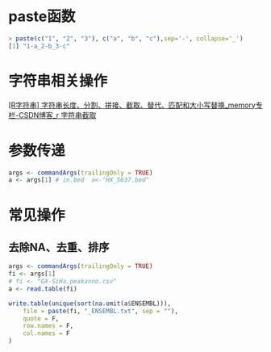 # paste函数

```R
> paste(c("1", "2", "3"), c("a", "b", "c"),sep='-', collapse='_')
[1] "1-a_2-b_3-c"
```

# 字符串相关操作

[[R字符串] 字符串长度、分割、拼接、截取、替代、匹配和大小写替换_memory专栏-CSDN博客_r 字符串截取](https://blog.csdn.net/sinat_25873421/article/details/79234578)


# 参数传递

```R
args <- commandArgs(trailingOnly = TRUE)
a <- args[1] # in.bed  a<-"HX_5637.bed"
```

# 常见操作
## 去除NA、去重、排序

```R
args <- commandArgs(trailingOnly = TRUE)
fi <- args[1]
# fi <- "GX-SiHa.peakanno.csv"
a <- read.table(fi)

write.table(unique(sort(na.omit(a$ENSEMBL))),
    file = paste(fi, "_ENSEMBL.txt", sep = ""),
    quote = F,
    row.names = F,
    col.names = F
)
```